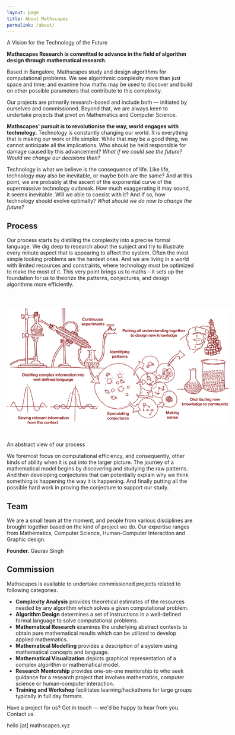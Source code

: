 ```yaml
---
layout: page
title: About Mathscapes
permalink: /about/
---
```


A Vision for the Technology of the Future

**Mathscapes Research is committed to advance in the field of algorithm design through mathematical research.**

Based in Bangalore, Mathscapes study and design algorithms for computational problems. We see algorithmic complexity more than just space and time; and examine how maths may be used to discover and build on other possible parameters that contribute to this complexity.

Our projects are primarily research-based and include both — initiated by ourselves and commissioned. Beyond that, we are always keen to undertake projects that pivot on Mathematics and Computer Science. 

**Mathscapes' pursuit is to revolutionise the way, world engages with technology.** Technology is constantly changing our world. It is everything that is making our work or life simpler. While that may be a good thing, we cannot anticipate all the implications. Who should be held responsible for damage caused by this advancement? _What if we could see the future? Would we change our decisions then?_

Technology is what we believe is the consequence of life. Like life, technology may also be inevitable, or maybe both are the same? And at this point, we are probably at the ascent of the exponential curve of the supermassive technology outbreak. How much exaggerating it may sound, it seems inevitable. Will we able to coexist with it? And If so, how technology should evolve optimally? _What should we do now to change the future?_

<!-- ## Scapes
We have multiple divisions at Mathscapes that makes it convenient for articulating the various kinds of work we do.

### Mathscapes Astronomy — Earth and beyond
Systems for space and critical applications

### Mathscapes Assembly — Industrial Design
Product design and development

### Mathscapes Experience — Science of Experience Design
Usability, Accessibility and Desirability

### Mathscapes Fusion — Science of Expression
Aesthetics of abstraction

### Mathscapes Automata — Algorithm Design
Dynamic programming for real problems

### Mathscapes Crisis Response — Realtime Strategic Intelligence
Building systems and infrastructure for robustness and rescue during large scale crisis. -->

## Process
Our process starts by distilling the complexity into a precise formal language. We dig deep to research about the subject and try to illustrate every minute aspect that is appearing to affect the system. Often the most simple looking problems are the hardest ones. And we are living in a world with limited resources and constraints, where technology must be optimized to make the most of it. This very point brings us to maths – it sets up the foundation for us to theorize the patterns, conjectures, and design algorithms more efficiently.

<img src="/assets/images/process.svg" style="margin-bottom: 3em; margin-top: 3em; max-width: 600px;">
<figcaption>An abstract view of our process</figcaption>

We foremost focus on computational efficiency, and consequently, other kinds of ability when it is put into the larger picture. The journey of a mathematical model begins by discovering and studying the raw patterns. And then developing conjectures that can potentially explain why we think something is happening the way it is happening. And finally putting all the possible hard work in proving the conjecture to support our study.

## Team
We are a small team at the moment, and people from various disciplines are brought together based on the kind of project we do. Our expertise ranges from Mathematics, Computer Science, Human-Computer Interaction and Graphic design.

**Founder.** Gaurav Singh

## Commission
Mathscapes is available to undertake commissioned projects related to following categories.

- **Complexity Analysis** provides theoretical estimates of the resources needed by any algorithm which solves a given computational problem.
- **Algorithm Design** determines a set of instructions in a well-defined formal language to solve computational problems.
- **Mathematical Research** examines the underlying abstract contexts to obtain pure mathematical results which can be utilized to develop applied mathematics.
- **Mathematical Modelling** provides a description of a system using mathematical concepts and language.
- **Mathematical Visualization** depicts graphical representation of a complex algorithm or mathematical model.
- **Research Mentorship** provides one-on-one mentorship to who seek guidance for a research project that involves mathematics, computer science or human-computer interaction.
- **Training and Workshop** facilitates learning/hackathons for large groups typically in full day formats.

Have a project for us? Get in touch — we'd be happy to hear from you. Contact us.

hello [at] mathscapes.xyz